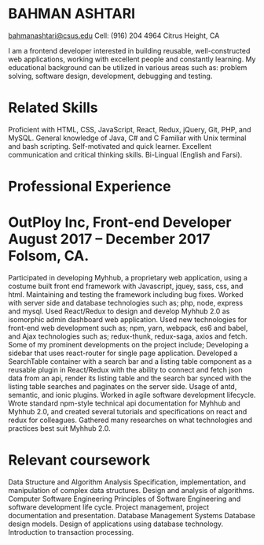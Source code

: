 # BAHMAN ASHTARI	 							 
bahmanashtari@csus.edu	Cell: (916) 204 4964 Citrus Height, CA 

I am a frontend developer interested in building reusable, well-constructed web applications, working with excellent people and constantly learning. My educational background can be utilized in various areas such as: problem solving, software design, development, debugging and testing.

# Related Skills
Proficient with HTML, CSS, JavaScript, React, Redux, jQuery, Git, PHP, and MySQL.
General knowledge of Java, C# and C
Familiar with Unix terminal and bash scripting.
Self-motivated and quick learner.
Excellent communication and critical thinking skills.
Bi-Lingual (English and Farsi).

# Professional Experience
#	OutPloy Inc, Front-end Developer August 2017 – December 2017 Folsom, CA.
Participated in developing Myhhub, a proprietary web application, using a costume built front end framework with Javascript, jquey, sass, css, and html. Maintaining and testing the framework including bug fixes. Worked with server side and database technologies such as; php, node, express and mysql. 
Used React/Redux to design and develop Myhhub 2.0 as isomorphic admin dashboard web application. Used new technologies for front-end web development such as; npm, yarn, webpack, es6 and babel, and Ajax technologies such as; redux-thunk, redux-saga, axios and fetch. Some of my prominent developments on the project include; Developing a sidebar that uses react-router for single page application. Developed a SearchTable container with a search bar and a listing table component as a reusable plugin in React/Redux with the ability to connect and fetch json data from an api, render its listing table and the search bar synced with the listing table searches and paginates on the server side. Usage of antd, semantic, and ionic plugins. Worked in agile software development lifecycle. Wrote standard npm-style technical api documentation for Myhhub and Myhhub 2.0, and created several tutorials and specifications on react and redux for colleagues. Gathered many researches on what technologies and practices best suit Myhhub 2.0.

# Relevant coursework
Data Structure and Algorithm Analysis
Specification, implementation, and manipulation of complex data structures. Design and analysis of algorithms.
Computer Software Engineering
Principles of Software Engineering and software development life cycle. Project management, project documentation and presentation.
Database Management Systems
Database design models. Design of applications using database technology. Introduction to transaction processing. 


